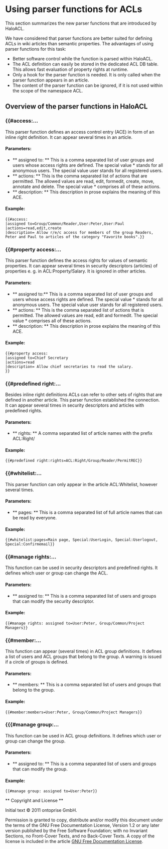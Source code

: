 # Using parser functions for ACLs

This section summarizes the new parser functions that are introduced by HaloACL. 


We have considered that parser functions are better suited for defining ACLs in wiki articles than semantic properties. The advantages of using parser functions for this task:

* Better software control while the function is parsed within HaloACL.
* The ACL definition can easily be stored in the dedicated ACL DB table. This allows fast evaluation of property rights at runtime.
* Only a hook for the parser function is needed. It is only called when the parser function appears in an article.
* The content of the parser function can be ignored, if it is not used within the scope of the namespace ACL.

## Overview of the parser functions in HaloACL

### {{#access:...

This parser function defines an access control entry (ACE) in form of an inline right definition. It can appear several times in an article.

#### Parameters:

* ** assigned to: ** This is a comma separated list of user groups and users whose access rights are defined. The special value * stands for all anonymous users. The special value user stands for all registered users.
* ** actions: ** This is the comma separated list of actions that are permitted. The allowed values are read, edit, formedit, create, move, annotate and delete. The special value * comprises all of these actions.
* ** description: ** This description in prose explains the meaning of this ACE. 


#### Example:
```
{{#access:
|assigned to=Group/Common/Reader,User:Peter,User:Paul
|actions=read,edit,create
|description= Allow r/e/c access for members of the group Readers, Peter and Paul to articles of the category "Favorite books".}}
```

### {{#property access:...

This parser function defines the access rights for values of semantic properties. It can appear several times in security descriptors (articles) of properties e. g. in ACL:Property/Salary. It is ignored in other articles.


#### Parameters:

* ** assigned to:** This is a comma separated list of user groups and users whose access rights are defined. The special value * stands for all anonymous users. The special value user stands for all registered users.
* ** actions: ** This is the comma separated list of actions that is permitted. The allowed values are read, edit and formedit. The special value * comprises all of these actions.
* ** description: ** This description in prose explains the meaning of this ACE. 

#### Example:
```
{{#property access:
|assigned to=Chief Secretary
|actions=read
|description= Allow chief secretaries to read the salary.
}}
```

###  {{#predefined right:...

Besides inline right definitions ACLs can refer to other sets of rights that are defined in another article. This parser function established the connection. It can appear several times in security descriptors and articles with predefined rights.

#### Parameters:

* ** rights: ** A comma separated list of article names with the prefix ACL:Right/ 

#### Example:
```
{{#predefined right:rights=ACL:Right/Group/Reader/PermitREC}}
```

### {{#whitelist:...

This parser function can only appear in the article ACL:Whitelist, however several times.

#### Parameters:

* ** pages: **  This is a comma separated list of full article names that can be read by everyone. 

#### Example:
```
{{#whitelist:pages=Main page, Special:UserLogin, Special:Userlogout, Special:Confirmemail}}
```

### {{#manage rights:...

This function can be used in security descriptors and predefined rights. It defines which user or group can change the ACL.

#### Parameters: 

* ** assigned to: ** This is a comma separated list of users and groups that can modify the security descriptor. 

#### Example:
```
{{#manage rights: assigned to=User:Peter, Group/Common/Project Managers}}
```
### {{#member:...

This function can appear (several times) in ACL group definitions. It defines a list of users and ACL groups that belong to the group. A warning is issued if a circle of groups is defined.

#### Parameters:

* ** members: ** This is a comma separated list of users and groups that belong to the group. 

#### Example: 
```
{{#member:members=User:Peter, Group/Common/Project Managers}}
```

### {{{#manage group:...

This function can be used in ACL group definitions. It defines which user or group can change the group.


#### Parameters:

* ** assigned to: **
    This is a comma separated list of users and groups that can modify the group. 

#### Example:
```
{{#manage group: assigned to=User:Peter}}
```

** Copyright and License **

Initial text © 2011 ontoprise GmbH.

Permission is granted to copy, distribute and/or modify this document under the terms of the GNU Free Documentation License, Version 1.2 or any later version published by the Free Software Foundation; with no Invariant Sections, no Front-Cover Texts, and no Back-Cover Texts. A copy of the license is included in the article [GNU Free Documentation License](http://www.gnu.org/licenses/fdl.html).
